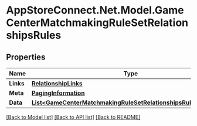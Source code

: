 # AppStoreConnect.Net.Model.GameCenterMatchmakingRuleSetRelationshipsRules

## Properties

Name | Type | Description | Notes
------------ | ------------- | ------------- | -------------
**Links** | [**RelationshipLinks**](RelationshipLinks.md) |  | [optional] 
**Meta** | [**PagingInformation**](PagingInformation.md) |  | [optional] 
**Data** | [**List&lt;GameCenterMatchmakingRuleSetRelationshipsRulesDataInner&gt;**](GameCenterMatchmakingRuleSetRelationshipsRulesDataInner.md) |  | [optional] 

[[Back to Model list]](../README.md#documentation-for-models) [[Back to API list]](../README.md#documentation-for-api-endpoints) [[Back to README]](../README.md)

